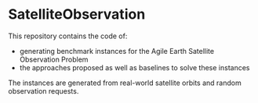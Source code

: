 # SatelliteObservation
This repository contains the code of:
* generating benchmark instances for the Agile Earth Satellite Observation Problem
* the approaches proposed as well as baselines to solve these instances

The instances are generated from real-world satellite orbits and random observation requests.
